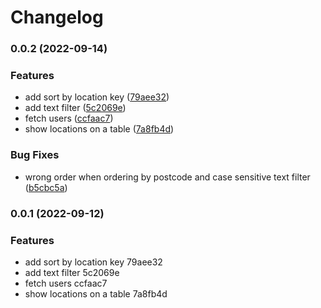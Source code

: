 # Changelog

### 0.0.2 (2022-09-14)


### Features

* add sort by location key ([79aee32](https://github.com/victorseara/benawad-intermediate-react-coding-interview/commit/79aee322c0bbd4e704a3775da4377efda231eaa8))
* add text filter ([5c2069e](https://github.com/victorseara/benawad-intermediate-react-coding-interview/commit/5c2069e4418b5d3d98155077992a94101c46a0ce))
* fetch users ([ccfaac7](https://github.com/victorseara/benawad-intermediate-react-coding-interview/commit/ccfaac79cc2a07fede32f673c898d6a422ab1339))
* show locations on a table ([7a8fb4d](https://github.com/victorseara/benawad-intermediate-react-coding-interview/commit/7a8fb4de0ef390f153aea18f384a53405025e748))


### Bug Fixes

* wrong order when ordering by postcode and case sensitive text filter ([b5cbc5a](https://github.com/victorseara/benawad-intermediate-react-coding-interview/commit/b5cbc5a37abe27305d4a2b1c8e7041f70a4944d2))

### 0.0.1 (2022-09-12)


### Features

* add sort by location key 79aee32
* add text filter 5c2069e
* fetch users ccfaac7
* show locations on a table 7a8fb4d

